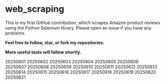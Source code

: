 # web_scraping
This is my first GitHub contribution, which scrapes Amazon product reviews using the Python Selenium library.
Please open an issue if you have any problems.

**Feel free to follow, star, or fork my repositories.**

**More useful tools will follow shortly.**

20250601
20250602
20250603
20250604
20250605
20250606
20250607
20250608
20250609
20250610
20250611
20250612
20250613
20250614
20250615
20250616
20250617
20250618
20250619
20250620
20250621

